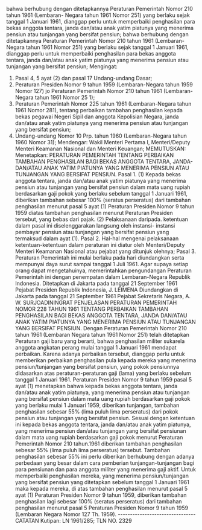  bahwa berhubung dengan ditetapkannya Peraturan Pemerintah Nomor 210 tahun 1961 (Lembaran- Negara tahun 1961 Nomor 251) yang berlaku sejak tanggal 1 Januari 1961, dianggap perlu untuk memperbaiki penghasilan para bekas anggota tentara, janda dan/atau anak yatim piatunya yang menerima pensiun atau tunjangan yang bersifat pensiun; bahwa berhubung dengan ditetapkannya Peraturan Pemerintah Nomor 210 tahun 1961 (Lembaran- Negara tahun 1961 Nomor 251) yang berlaku sejak tanggal 1 Januari 1961, dianggap perlu untuk memperbaiki penghasilan para bekas anggota tentara, janda dan/atau anak yatim piatunya yang menerima pensiun atau tunjangan yang bersifat pensiun;
Mengingat:

1. Pasal 4, 5 ayat (2) dan pasal 17 Undang-undang Dasar;
2. Peraturan Presiden Nomor 9 tahun 1959 (Lembaran-Negara tahun 1959 Nomor 127) jo Peraturan Pemerintah Nomor 210 tahun 1961 (Lembaran-Negara tahun 1961 Nomor 25 1);
3. Peraturan Pemerintah Nomor 225 tahun 1961 (Lembaran-Negara tahun 1961 Nomor 281), tentang perbaikan tambahan penghasilan kepada bekas pegawai Negeri Sipil dan anggota Kepolisian Negara, janda dan/atau anak yatim piatunya yang menerima pensiun atau tunjangan yang bersifat pensiun;
4. Undang-undang Nomor 10 Prp. tahun 1960 (Lembaran-Negara tahun 1960 Nomor 31); Mendengar: Wakil Menteri Pertama I, Menteri/Deputy Menteri Keamanan Nasional dan Menteri Keuangan;
MEMUTUSKAN:
 Menetapkan: PERATURAN PEMERINTAH TENTANG PERBAIKAN TAMBAHAN PENGHASILAN BAGI BEKAS ANGGOTA TENTARA, JANDA-DAN/ATAU ANAK YATIM PIATUNYA YANG MENERIMA PENSIUN ATAU TUNJANGAN YANG BERSIFAT PENSIUN. Pasal 1. (1) Kepada bekas anggota tentara, janda dan/atau anak yatim piatunya yang menerima pensiun atau tunjangan yang bersifat pensiun dalam mata uang rupiah berdasarkan gaji pokok yang berlaku sebelum tanggal 1 Januari 1961, diberikan tambahan sebesar 100% (seratus perseratus) dari tambahan penghasilan menurut pasal 5 ayat (1) Peraturan Presiden Nomor 9 tahun 1959 diatas tambahan penghasilan menurut Peraturan Presiden tersebut, yang bebas dari pajak. (2) Pelaksanaan daripada. ketentuan dalam pasal ini diselenggarakan langsung oleh instansi- instansi pembayar pensiun atau tunjangan yang bersifat pensiun yang termaksud dalam ayat (1). Pasal 2. Hal-hal mengenai pelaksanaan ketentuan-ketentuan dalam peraturan ini diatur oleh Menteri/Deputy Menteri Keamanan Nasional atau pejabat yang ditunjuk olehnya; Pasal 3. Peraturan Pemerintah ini mulai berlaku pada hari diundangkan serta mempunyai daya surut sampai tanggal 1 Juli 1961. Agar supaya setiap orang dapat mengetahuinya, memerintahkan pengundangan Peraturan Pemerintah ini dengan penempatan dalam Lembaran-Negara Republik Indonesia. Ditetapkan di Jakarta pada tanggal 21 September 1961 Pejabat Presiden Republik Indonesia, J. LEIMENA Diundangkan di Jakarta pada tanggal 21 September 1961 Pejabat Sekretaris Negara, A. W. SURJOADININGRAT PENJELASAN PERATURAN PEMERINTAH NOMOR 228 TAHUN 1961 TENTANG PERBAIKAN TAMBAHAN PENGHASILAN BAGI BEKAS ANGGOTA TENTARA, JANDA DAN/ATAU ANAK YATIM PIATUNYA YANG MENERIMA PENSIUN ATAU TUNJANGAN YANG BERSIFAT PENSIUN. Dengan Peraturan Pemerintah Nomor 210 tahun 1961 (Lembaran Negara tahun 1961 Nomor 251) telah ditetapkan Peraturan gaji baru yang berarti, bahwa penghasilan militer sukarela anggota angkatan perang mulai tanggal 1 Januari 1961 mendapat perbaikan. Karena adanya perbaikan tersebut, dianggap perlu untuk memberikan perbaikan penghasilan pula kepada mereka yang menerima pensiun/tunjangan yang bersifat pensiun, yang pokok pensiunnya didasarkan atas peraturan-peraturan gaji (lama) yang berlaku sebelum tanggal 1 Januari 1961. Peraturan Presiden Nomor 9 tahun 1959 pasal 5 ayat (1) menetapkan bahwa kepada bekas anggota tentara, janda dan/atau anak yatim piatunya, yang menerima pensiun atau tunjangan yang bersifat pensiun dalam mata uang rupiah berdasarkan gaji pokok yang berlaku mulai 1 Januari 1959, diberikan tunjangan, tambahan penghasilan sebesar 55% (lima puluh lima perseratus) dari pokok pensiun atau tunjangan yang bersifat pensiun. Sesuai dengan ketentuan ini kepada bekas anggota tentara, janda dan/atau anak yatim piatunya, yang menerima pensiun dan/atau tunjangan yang bersifat pensiunan dalam mata uang rupiah berdasarkan gaji pokok menurut Peraturan Pemerintah Nomor 210 tahun.1961 diberikan tambahan penghasilan sebesar 55% (lima puluh lima perseratus) tersebut. Tambahan penghasilan sebesar 55% ini perlu diberikan berhubung dengan adanya perbedaan yang besar dalam cara pemberian tunjangan-tunjangan bagi para pensiunan dan para anggota militer yang menerima gaji aktif. Untuk memperbaiki penghasilan mereka, yang menerima pensiun/tunjangan yang bersifat pensiun yang ditetapkan sebelum tanggal 1 Januari 1961 maka kepada mereka, di atas tambahan penghasilan menurut pasal 5 ayat (1) Peraturan Presiden Nomor 9 tahun 1959, diberikan tambahan penghasilan lagi sebesar 100% (seratus perseratus) dari tambahan penghasilan menurut pasal 5 Peraturan Presiden Nomor 9 tahun 1959 (Lembaran Negara Nomor 127 Th. 1959). -------------------------------- CATATAN Kutipan: LN 1961/285; TLN NO. 2329